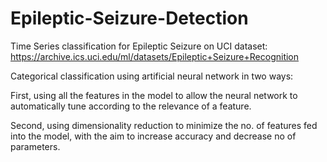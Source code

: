 # Epileptic-Seizure-Detection
Time Series classification for Epileptic Seizure on UCI dataset:
https://archive.ics.uci.edu/ml/datasets/Epileptic+Seizure+Recognition

Categorical classification using artificial neural network in two ways:

First, using all the features in the model to allow the neural network to automatically tune according to the relevance of a feature.

Second, using dimensionality reduction to minimize the no. of features fed into the model, with the aim to increase accuracy and decrease no of parameters.

